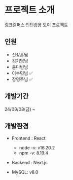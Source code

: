 # 프로젝트 소개
링크캠퍼스 인턴쉽용 토이 프로젝트

## 인원
- 신상훈님
- 김기범님
- 윤다빈님
- 이수민님 ✅
- 장영주님 ✅

## 개발기간
24/03/08(금) ~

## 개발환경
- Frontend : React
  - node -v: v16.20.2
  - npm -v: 8.19.4
 
- Backend : Next.js
- MySQL: v8.0
